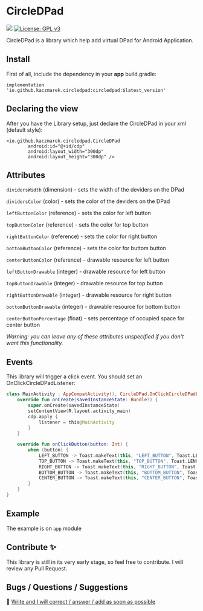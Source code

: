 # CircleDPad
<a href='https://bintray.com/developer-kaczmarek/CircleDPad/io.github.kaczmarek.circledpad/_latestVersion'><img src='https://api.bintray.com/packages/developer-kaczmarek/CircleDPad/io.github.kaczmarek.circledpad/images/download.svg'></a>
[![License: GPL v3](https://img.shields.io/badge/License-GPLv3-blue.svg)](https://www.gnu.org/licenses/gpl-3.0)

CircleDPad is a library which help add virtual DPad for Android Application. 

## Install
First of all, include the dependency in your **app** build.gradle:

`implementation 'io.github.kaczmarek.circledpad:circledpad:$latest_version'`

## Declaring the view
After you have the Library setup, just declare the CircleDPad in your xml (default style):

```
<io.github.kaczmarek.circledpad.CircleDPad
        android:id="@+id/cdp"
        android:layout_width="300dp"
        android:layout_height="300dp" />
```
## Attributes
`dividersWidth` (dimension) - sets the width of the deviders on the DPad

`dividersColor` (color) - sets the color of the deviders on the DPad

`leftButtonColor` (reference) - sets the color for left button

`topButtonColor` (reference) - sets the color for top button

`rightButtonColor` (reference) - sets the color for right button

`bottomButtonColor` (reference)  - sets the color for buttom button

`centerButtonColor` (reference) - drawable resource for left button

`leftButtonDrawable` (integer) - drawable resource for left button

`topButtonDrawable` (integer) - drawable resource for top button

`rightButtonDrawable` (integer) - drawable resource for right button

`bottomButtonDrawable` (integer) - drawable resource for bottom button

`centerButtonPercentage` (float) - sets percentage of occupied space for center button

*Warning: you can leave any of these attributes unspecified if you don't want this functionality.*        

## Events
This library will trigger a click event. You should set an OnClickCircleDPadListener:

```Kotlin
class MainActivity : AppCompatActivity(), CircleDPad.OnClickCircleDPadListener {
    override fun onCreate(savedInstanceState: Bundle?) {
        super.onCreate(savedInstanceState)
        setContentView(R.layout.activity_main)
        cdp.apply {
            listener = this@MainActivity
        }
    }

    override fun onClickButton(button: Int) {
        when (button) {
            LEFT_BUTTON -> Toast.makeText(this, "LEFT_BUTTON", Toast.LENGTH_SHORT).show()
            TOP_BUTTON -> Toast.makeText(this, "TOP_BUTTON", Toast.LENGTH_SHORT).show()
            RIGHT_BUTTON -> Toast.makeText(this, "RIGHT_BUTTON", Toast.LENGTH_SHORT).show()
            BOTTOM_BUTTON -> Toast.makeText(this, "BOTTOM_BUTTON", Toast.LENGTH_SHORT).show()
            CENTER_BUTTON -> Toast.makeText(this, "CENTER_BUTTON", Toast.LENGTH_SHORT).show()
        }
    }
}
```

## Example
The example is on `app` module

## Contribute :sparkles:
This library is still in its very early stage, so feel free to contribute. I will review any Pull Request.

## Bugs / Questions / Suggestions
📧 [Write and I will correct / answer / add as soon as possible](mailto:developer.kaczmarek@yandex.ru)
